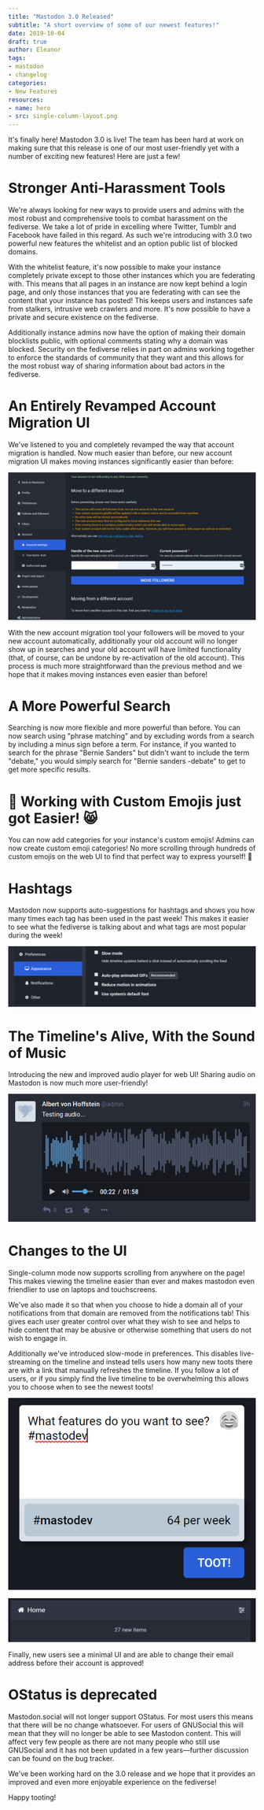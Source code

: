 ```yaml
---
title: "Mastodon 3.0 Released"
subtitle: "A short overview of some of our newest features!"
date: 2019-10-04
draft: true
author: Eleanor
tags:
- mastodon
- changelog
categories: 
- New Features
resources:
- name: hero
- src: single-column-layout.png
---
```


It's finally here! Mastodon 3.0 is live! The team has been hard at work on making sure that this release is one of our most user-friendly yet with a number of exciting new features! Here are just a few!

# Stronger Anti-Harassment Tools

We're always looking for new ways to provide users and admins with the most robust and comprehensive tools to combat harassment on the fediverse. We take a lot of pride in  excelling where Twitter, Tumblr and Facebook have failed in this regard. As such we're introducing with 3.0 two powerful new features the whitelist and an option public list of blocked domains. 

With the whitelist feature, it's now possible to make your instance completely private except to those other instances which you are federating with. This means that all pages in an instance are now kept behind a login page, and only those instances that you are federating with can see the content that your instance has posted! This keeps users and instances safe from stalkers, intrusive web crawlers and more. It's now possible to have a private and secure existence on the fediverse.

Additionally instance admins now have the option of making their domain blocklists public, with optional comments stating why a domain was blocked. Security on the fediverse relies in part on admins working together to enforce the standards of community that they want and this allows for the most robust way of sharing information about bad actors in the fediverse.

# An Entirely Revamped Account Migration UI

We've listened to you and completely revamped the way that account migration is handled. Now much easier than before, our new account migration UI makes moving instances significantly easier than before:

![alt text](content/posts/2019-10-4_Mastodon-3.0/image1.png "Account Migration UI")

With the new account migration tool your followers will be moved to your new account automatically, additionally your old account will no longer show up in searches and your old account will have limited functionality (that, of course, can be undone by re-activation of the old account). This process is much more straightforward than the previous method and we hope that it makes moving instances even easier than before!  

# A More Powerful Search

Searching is now more flexible and more powerful than before. You can now search using "phrase matching" and by excluding words from a search by including a minus sign before a term. For instance, if you wanted to search for the phrase "Bernie Sanders" but didn't want to include the term "debate," you would simply search for "Bernie sanders -debate" to get to get more specific results.

# 💁 Working with Custom Emojis just got Easier! 😸

You can now add categories for your instance's custom emojis! Admins can now create custom emoji categories! No more scrolling through hundreds of custom emojis on the web UI to find that perfect way to express yourself! 🐣

# Hashtags

Mastodon now supports auto-suggestions for hashtags and shows you how many times each tag has been used in the past week! This makes it easier to see what the fediverse is talking about and what tags are most popular during the week!

![alt text](content/posts/2019-10-4_Mastodon-3.0/image2.png "Hashtag Suggestion")

# The Timeline's Alive, With the Sound of Music

Introducing the new and improved audio player for web UI! Sharing audio on Mastodon is now much more user-friendly!

![alt text](content/posts/2019-10-4_Mastodon-3.0/image3.png "All new audio player for web UI")

# Changes to the UI

Single-column mode now supports scrolling from anywhere on the page! This makes viewing the timeline easier than ever and makes mastodon even friendlier to use on laptops and touchscreens.

We've also made it so that when you choose to hide a domain all of your notifications from that domain are removed from the notifications tab! This gives each user greater control over what they wish to see and helps to hide content that may be abusive or otherwise something that users do not wish to engage in.

Additionally we've introduced slow-mode in preferences. This disables live-streaming on the timeline and instead tells users how many new toots there are with a link that manually refreshes the timeline. If you follow a lot of users, or if you simply find the live timeline to be overwhelming this allows you to choose when to see the newest toots! 

![alt text](content/posts/2019-10-4_Mastodon-3.0/image4.png "Slow Mode Options")

![alt text](content/posts/2019-10-4_Mastodon-3.0/image5.png "Slow Mode in Action")

Finally, new users see a minimal UI and are able to change their email address before their account is approved!

# OStatus is deprecated

Mastodon.social will not longer support OStatus. For most users this means that there will be no change whatsoever. For users of GNUSocial this will mean that they will no longer be able to see Mastodon content. This will affect very few people as there are not many people who still use GNUSocial and it has not been updated in a few years—further discussion can be found on the bug tracker. 

We've been working hard on the 3.0 release and we hope that it provides an improved and even more enjoyable experience on the fediverse!

Happy tooting!  




